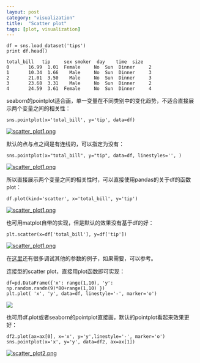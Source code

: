 ```yaml
---
layout: post
category: "visualization"
title:  "Scatter plot"
tags: [plot, visualization]
---
```




```
df = sns.load_dataset('tips')
print df.head()

total_bill   tip     sex smoker  day    time  size
0       16.99  1.01  Female     No  Sun  Dinner     2
1       10.34  1.66    Male     No  Sun  Dinner     3
2       21.01  3.50    Male     No  Sun  Dinner     3
3       23.68  3.31    Male     No  Sun  Dinner     2
4       24.59  3.61  Female     No  Sun  Dinner     4
```

seaborn的pointplot适合画，单一变量在不同类别中的变化趋势，不适合直接展示两个变量之间的相关性：

```
sns.pointplot(x='total_bill', y='tip', data=df)
```

[![scatter_plot1.png](https://i.loli.net/2018/02/25/5a92c24e544f8.png)](https://i.loli.net/2018/02/25/5a92c24e544f8.png)

默认的点与点之间是有连线的，可以指定为没有：

```
sns.pointplot(x="total_bill", y="tip", data=df, linestyles='', )
```

[![scatter_plot1.png](https://i.loli.net/2018/02/25/5a92c2a1a3a42.png)](https://i.loli.net/2018/02/25/5a92c2a1a3a42.png)

所以直接展示两个变量之间的相关性时，可以直接使用pandas的关于df的函数plot：

```
df.plot(kind='scatter', x='total_bill', y='tip')
```

[![scatter_plot1.png](https://i.loli.net/2018/02/25/5a92c34709dd4.png)](https://i.loli.net/2018/02/25/5a92c34709dd4.png)


也可用matplot自带的实现，但是默认的效果没有基于df的好：

```
plt.scatter(x=df['total_bill'], y=df['tip'])
```

[![scatter_plot1.png](https://i.loli.net/2018/02/26/5a93b2d55fdae.png)](https://i.loli.net/2018/02/26/5a93b2d55fdae.png)

在[这里](https://python-graph-gallery.com/scatter-plot/)还有很多调试其他的参数的例子，如果需要，可以参考。


连接型的scatter plot，直接用plot函数即可实现：

```
df=pd.DataFrame({'x': range(1,10), 'y': np.random.randn(9)*80+range(1,10) })
plt.plot( 'x', 'y', data=df, linestyle='-', marker='o')
```

![](https://python-graph-gallery.com/wp-content/uploads/132_Matplotlib-connected-scatterplot.png)


也可用df.plot或者seaborn的pointplot直接画，默认的pointplot看起来效果更好：

```
df2.plot(ax=ax[0], x='x', y='y',linestyle='-', marker='o')
sns.pointplot(x='x', y='y', data=df2, ax=ax[1])
```

[![scatter_plot2.png](https://i.loli.net/2018/02/26/5a93b814168c9.png)](https://i.loli.net/2018/02/26/5a93b814168c9.png)
